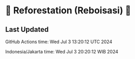 
# 🌳 Reforestation (Reboisasi) 🌲

## Last Updated

GitHub Actions time: Wed Jul  3 13:20:12 UTC 2024

Indonesia/Jakarta time: Wed Jul  3 20:20:12 WIB 2024
